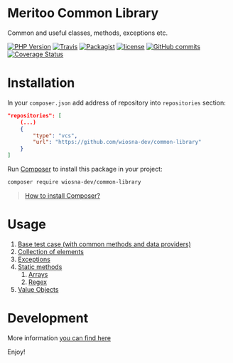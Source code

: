 # Meritoo Common Library

Common and useful classes, methods, exceptions etc.

[![PHP Version](https://img.shields.io/badge/php-%3E%3D5.6-blue.svg)](https://img.shields.io/badge/php-%3E%3D5.6-blue.svg) [![Travis](https://img.shields.io/travis/rust-lang/rust.svg?style=flat-square)](https://travis-ci.org/meritoo/common-library) [![Packagist](https://img.shields.io/packagist/v/meritoo/common-library.svg?style=flat-square)](https://packagist.org/packages/meritoo/common-library) [![license](https://img.shields.io/github/license/meritoo/common-library.svg?style=flat-square)](https://github.com/meritoo/common-library) [![GitHub commits](https://img.shields.io/github/commits-since/meritoo/common-library/0.0.1.svg?style=flat-square)](https://github.com/meritoo/common-library) [![Coverage Status](https://coveralls.io/repos/github/meritoo/common-library/badge.svg?branch=master)](https://coveralls.io/github/meritoo/common-library?branch=master)

# Installation

In your `composer.json` add address of repository into `repositories` section:

```json
"repositories": [
    (...)
    {
        "type": "vcs",
        "url": "https://github.com/wiosna-dev/common-library"
    }
]
```

Run [Composer](https://getcomposer.org) to install this package in your project:

```bash
composer require wiosna-dev/common-library
```

> [How to install Composer?](https://getcomposer.org/download)

# Usage

1. [Base test case (with common methods and data providers)](docs/Base-test-case.md)
2. [Collection of elements](docs/Collection-of-elements.md)
3. [Exceptions](docs/Static-methods.md)
4. [Static methods](docs/Static-methods.md)
   1. [Arrays](docs/Static-methods/Arrays.md)
   2. [Regex](docs/Static-methods/Regex.md)
5. [Value Objects](docs/Value-Objects.md)

# Development

More information [you can find here](docs/Development.md)

Enjoy!
